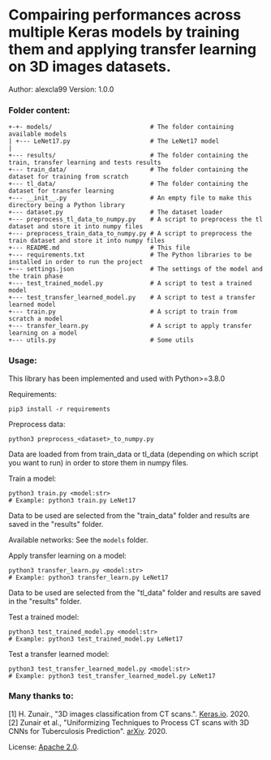 # Compairing performances across multiple Keras models by training them and applying transfer learning on 3D images datasets.

Author: alexcla99
Version: 1.0.0

### Folder content:

```
+-+- models/                           # The folder containing available models
| +--- LeNet17.py                      # The LeNet17 model
|
+--- results/                          # The folder containing the train, transfer learning and tests results
+--- train_data/                       # The folder containing the dataset for training from scratch
+--- tl_data/                          # The folder containing the dataset for transfer learning
+--- __init__.py                       # An empty file to make this directory being a Python library
+--- dataset.py                        # The dataset loader
+--- preprocess_tl_data_to_numpy.py    # A script to preprocess the tl dataset and store it into numpy files
+--- preprocess_train_data_to_numpy.py # A script to preprocess the train dataset and store it into numpy files
+--- README.md                         # This file
+--- requirements.txt                  # The Python libraries to be installed in order to run the project
+--- settings.json                     # The settings of the model and the train phase
+--- test_trained_model.py             # A script to test a trained model
+--- test_transfer_learned_model.py    # A script to test a transfer learned model
+--- train.py                          # A script to train from scratch a model
+--- transfer_learn.py                 # A script to apply transfer learning on a model
+--- utils.py                          # Some utils
```

### Usage:

This library has been implemented and used with Python>=3.8.0

Requirements:
```Shell
pip3 install -r requirements
```

Preprocess data:
```Shell
python3 preprocess_<dataset>_to_numpy.py
```
Data are loaded from from train_data or tl_data (depending on which script you want to run) in order to store them in numpy files.

Train a model:
```Shell
python3 train.py <model:str>
# Example: python3 train.py LeNet17
```
Data to be used are selected from the "train_data" folder and results are saved in the "results" folder.

Available networks:
See the `models` folder.

Apply transfer learning on a model:
```Shell
python3 transfer_learn.py <model:str>
# Example: python3 transfer_learn.py LeNet17
```
Data to be used are selected from the "tl_data" folder and results are saved in the "results" folder.

Test a trained model:
```Shell
python3 test_trained_model.py <model:str>
# Example: python3 test_trained_model.py LeNet17
```

Test a transfer learned model:
```Shell
python3 test_transfer_learned_model.py <model:str>
# Example: python3 test_transfer_learned_model.py LeNet17
```

### Many thanks to:

[1] H. Zunair., "3D images classification from CT scans.". [Keras.io](https://keras.io/examples/vision/3D_image_classification/). 2020.  
[2] Zunair et al., "Uniformizing Techniques to Process CT scans with 3D CNNs for Tuberculosis Prediction". [arXiv](https://arxiv.org/pdf/2007.13224.pdf). 2020.  

License: [Apache 2.0](http://www.apache.org/licenses/LICENSE-2.0).
